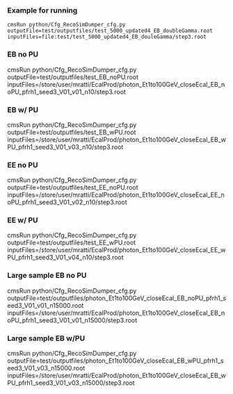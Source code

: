 
### Example for running

```
cmsRun python/Cfg_RecoSimDumper_cfg.py outputFile=test/outputfiles/test_5000_updated4_EB_doubleGamma.root inputFiles=file:test/test_5000_updated4_EB_douleGamma/step3.root
```


### EB no PU
cmsRun python/Cfg_RecoSimDumper_cfg.py outputFile=test/outputfiles/test_EB_noPU.root inputFiles=/store/user/mratti/EcalProd/photon_Et1to100GeV_closeEcal_EB_noPU_pfrh1_seed3_V01_v01_n10/step3.root

### EB w/ PU
cmsRun python/Cfg_RecoSimDumper_cfg.py outputFile=test/outputfiles/test_EB_wPU.root inputFiles=/store/user/mratti/EcalProd/photon_Et1to100GeV_closeEcal_EB_wPU_pfrh1_seed3_V01_v03_n10/step3.root


### EE no PU
cmsRun python/Cfg_RecoSimDumper_cfg.py outputFile=test/outputfiles/test_EE_noPU.root inputFiles=/store/user/mratti/EcalProd/photon_Et1to100GeV_closeEcal_EE_noPU_pfrh1_seed3_V01_v02_n10/step3.root

### EE w/ PU
cmsRun python/Cfg_RecoSimDumper_cfg.py outputFile=test/outputfiles/test_EE_wPU.root inputFiles=/store/user/mratti/EcalProd/photon_Et1to100GeV_closeEcal_EE_wPU_pfrh1_seed3_V01_v04_n10/step3.root

### Large sample EB no PU
cmsRun python/Cfg_RecoSimDumper_cfg.py  outputFile=test/outputfiles/photon_Et1to100GeV_closeEcal_EB_noPU_pfrh1_seed3_V01_v01_n15000.root inputFiles=/store/user/mratti/EcalProd/photon_Et1to100GeV_closeEcal_EB_noPU_pfrh1_seed3_V01_v01_n15000/step3.root

### Large sample EB w/PU
cmsRun python/Cfg_RecoSimDumper_cfg.py  outputFile=test/outputfiles/photon_Et1to100GeV_closeEcal_EB_wPU_pfrh1_seed3_V01_v03_n15000.root inputFiles=/store/user/mratti/EcalProd/photon_Et1to100GeV_closeEcal_EB_wPU_pfrh1_seed3_V01_v03_n15000/step3.root

